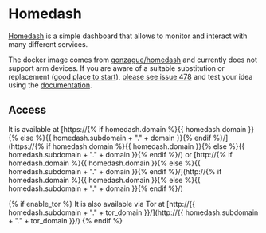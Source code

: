 # Homedash

[Homedash](https://lamarios.github.io/Homedash2/) is a simple dashboard that allows to monitor and interact with many different services.

The docker image comes from [gonzague/homedash](https://hub.docker.com/r/gonzague/homedash)
and currently does not support arm devices.
If you are aware of a suitable substitution or replacement ([good place to start](https://hub.docker.com/search?q=homedash&type=image&architecture=arm%2Carm64)),
 [please see issue 478](https://github.com/VivumLaboratory/VivumLab/-/issues/478)
and test your idea using the [documentation](https://vivumlab.com/development/adding_services/).

## Access

It is available at [https://{% if homedash.domain %}{{ homedash.domain }}{% else %}{{ homedash.subdomain + "." + domain }}{% endif %}/](https://{% if homedash.domain %}{{ homedash.domain }}{% else %}{{ homedash.subdomain + "." + domain }}{% endif %}/) or [http://{% if homedash.domain %}{{ homedash.domain }}{% else %}{{ homedash.subdomain + "." + domain }}{% endif %}/](http://{% if homedash.domain %}{{ homedash.domain }}{% else %}{{ homedash.subdomain + "." + domain }}{% endif %}/)

{% if enable_tor %}
It is also available via Tor at [http://{{ homedash.subdomain + "." + tor_domain }}/](http://{{ homedash.subdomain + "." + tor_domain }}/)
{% endif %}
